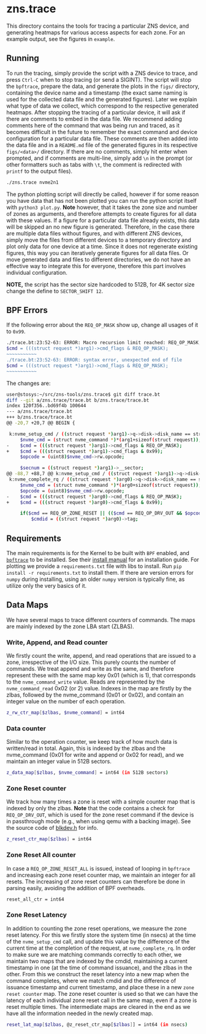 # zns.trace

This directory contains the tools for tracing a particular ZNS device, and generating heatmaps for various access aspects for each zone. For an example output, see the figures in `example`.

## Running

To run the tracing, simply provide the script with a ZNS device to trace, and press `Ctrl-C` when to stop tracing (or send a SIGINT). The script will stop the `bpftrace`, prepare the data, and generate the plots in the `figs/` directory, containing the device name and a timestamp (the exact same naming is used for the collected data file and the generated figures). Later we explain what type of data we collect, which correspond to the respective generated heatmaps. After stopping the tracing of a particular device, it will ask if there are comments to embed in the data file. We recommend adding comments here of the command that was being run and traced, as it becomes difficult in the future to remember the exact command and device configuration for a particular data file. These comments are then added into the data file and in a `README.md` file of the generated figures in its respective `figs/<data>/` directory. If there are no comments, simply hit enter when prompted, and if comments are multi-line, simply add `\n` in the prompt (or other formatters such as tabs with `\t`, the comment is redirected with `printf` to the output files).

```bash
./zns.trace nvme2n1
```

The python plotting script will directly be called, however if for some reason you have data that has not been plotted you can run the python script itself with `python3 plot.py`. **Note** however, that it takes the zone size and number of zones as arguments, and therefore attempts to create figures for all data with these values. If a figure for a particular data file already exists, this data will be skipped an no new figure is generated. Therefore, in the case there are multiple data files without figures, and with different ZNS devices, simply move the files from different devices to a temporary directory and plot only data for one device at a time. Since it does not regenerate existing figures, this way you can iteratively generate figures for all data files. Or move generated data and files to different directories, we do not have an effective way to integrate this for everyone, therefore this part involves individual configuration.

**NOTE,** the script has the sector size hardcoded to 512B, for 4K sector size change the define to `SECTOR_SHIFT 12`.

## BPF Errors

If the following error about the `REQ_OP_MASK` show up, change all usages of it to `0x99`.

```bash
./trace.bt:23:52-63: ERROR: Macro recursion limit reached: REQ_OP_MASK, ((1<<REQ_OP_BITS)-1)
$cmd = (((struct request *)arg1)->cmd_flags & REQ_OP_MASK);
~~~~~~~~~~~
./trace.bt:23:52-63: ERROR: syntax error, unexpected end of file
$cmd = (((struct request *)arg1)->cmd_flags & REQ_OP_MASK);
~~~~~~~~~~~
```

The changes are:

```bash
user@stosys:~/src/zns-tools/zns.trace$ git diff trace.bt
diff --git a/zns.trace/trace.bt b/zns.trace/trace.bt
index 120f356..bd69f4b 100644
--- a/zns.trace/trace.bt
+++ b/zns.trace/trace.bt
@@ -20,7 +20,7 @@ BEGIN {

 k:nvme_setup_cmd / ((struct request *)arg1)->q->disk->disk_name == str($1) / {
     $nvme_cmd = (struct nvme_command *)*(arg1+sizeof(struct request));
-    $cmd = (((struct request *)arg1)->cmd_flags & REQ_OP_MASK);
+    $cmd = (((struct request *)arg1)->cmd_flags & 0x99);
     $opcode = (uint8)$nvme_cmd->rw.opcode;

     $secnum = ((struct request *)arg1)->__sector;
@@ -88,7 +88,7 @@ k:nvme_setup_cmd / ((struct request *)arg1)->q->disk->disk_name == str($1) / {
 k:nvme_complete_rq / ((struct request *)arg0)->q->disk->disk_name == str($1) / {
     $nvme_cmd = (struct nvme_command *)*(arg0+sizeof(struct request));
     $opcode = (uint8)$nvme_cmd->rw.opcode;
-    $cmd = (((struct request *)arg0)->cmd_flags & REQ_OP_MASK);
+    $cmd = (((struct request *)arg0)->cmd_flags & 0x99);

     if($cmd == REQ_OP_ZONE_RESET || (($cmd == REQ_OP_DRV_OUT && $opcode == nvme_cmd_zone_mgmt_send) && $nvme_cmd->zms.zsa == NVME_ZONE_RESET)) {
         $cmdid = ((struct request *)arg0)->tag;
```

## Requirements

The main requirements is for the Kernel to be built with `BPF` enabled, and [`bpftrace`](https://github.com/iovisor/bpftrace) to be installed. See their [install manual](https://github.com/iovisor/bpftrace/blob/master/INSTALL.md) for an installation guide. For plotting we provide a `requirements.txt` file with libs to install. Run `pip install -r requirements.txt` to install them. If there are version errors for `numpy` during installing, using an older `numpy` version is typically fine, as utilize only the very basics of it.


## Data Maps

We have several maps to trace different counters of commands. The maps are mainly indexed by the zone LBA start (ZLBAS).

### Write, Append, and Read counter

We firstly count the write, append, and read operations that are issued to a zone, irrespective of the I/O size. This purely counts the number of commands. We treat append and write as the same, and therefore represent these with the same map key 0x01 (which is 1), that corresponds to the `nvme_command_write` value. Reads are represented by the `nvme_command_read` 0x02 (or 2) value. Indexes in the map are firstly by the zlbas, followed by the nvme_command (0x01 or 0x02), and contain an integer value on the number of each operation.

```bash
z_rw_ctr_map[$zlbas, $nvme_command] = int64
```

### Data counter

Similar to the operation counter, we keep track of how much data is written/read in total. Again, this is indexed by the zlbas and the nvme_command (0x01 for write and append or 0x02 for read), and we maintain an integer value in 512B sectors.

```bash
z_data_map[$zlbas, $nvme_command] = int64 (in 512B sectors)
```

### Zone Reset counter

We track how many times a zone is reset with a simple counter map that is indexed by only the zlbas. **Note** that the code contains a check for `REQ_OP_DRV_OUT`, which is used for the zone reset command if the device is in passthrough mode (e.g., when using qemu with a backing image). See the source code of [blkdev.h](https://github.com/torvalds/linux/blob/v5.19/include/linux/blkdev.h#L223-#L227) for info.

```bash
z_reset_ctr_map[$zlbas] = int64
```

### Zone Reset All counter

In case a `REQ_OP_ZONE_RESET_ALL` is issued, instead of looping in `bpftrace` and increasing each zone reset counter map, we maintain an integer for all resets. The increasing of zone reset counters can therefore be done in parsing easily, avoiding the addition of BPF overheads.

```bash
reset_all_ctr = int64
```

### Zone Reset Latency

In addition to counting the zone reset operations, we measure the zone reset latency. For this we firstly store the system time (in nsecs) at the time of the `nvme_setup_cmd` call, and update this value by the difference of the current time at the completion of the request, at `nvme_complete_rq`. In order to make sure we are matching commands correctly to each other, we maintain two maps that are indexed by the cmdid, maintaining a current timestamp in one (at the time of command issuance), and the zlbas in the other. From this we construct the reset latency into a new map when the command completes, where we match cmdid and the difference of issuance timestamp and current timestamp, and place these in a new `zone reset counter` map. The zone reset counter is used so that we can have the latency of each individual zone reset call in the same map, even if a zone is reset multiple times. The intermediate maps are cleared in the end as we have all the information needed in the newly created map.

```bash
reset_lat_map[$zlbas, @z_reset_ctr_map[$zlbas]] = int64 (in nsecs)
```
